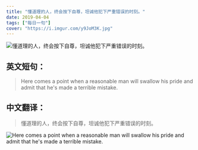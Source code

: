 ```yaml
---
title: "懂道理的人，终会按下自尊，坦诚他犯下严重错误的时刻。"
date: 2019-04-04
tags: ["每日一句"]
cover: "https://i.imgur.com/y9JoM3K.jpg"
---
```


![懂道理的人，终会按下自尊，坦诚他犯下严重错误的时刻。](https://i.imgur.com/4bJZLNU.jpg)

## 英文短句：
> Here comes a point when a reasonable man will swallow his pride and admit that he's made a terrible mistake.

<!--more-->

## 中文翻译：
> 懂道理的人，终会按下自尊，坦诚他犯下严重错误的时刻。

![Here comes a point when a reasonable man will swallow his pride and admit that he's made a terrible mistake.](https://i.imgur.com/4vFEUHV.jpg)

